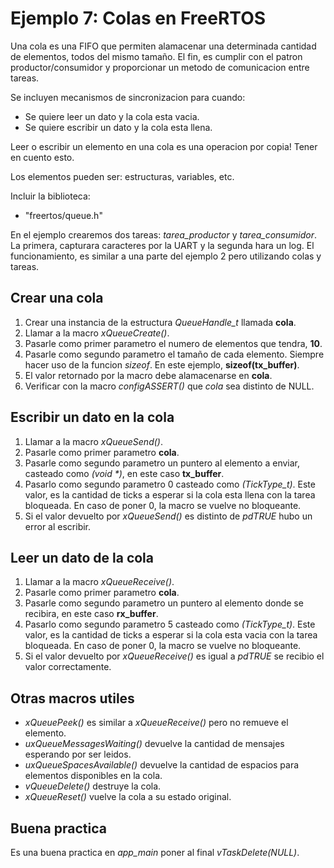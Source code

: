 # Ejemplo 7: Colas en FreeRTOS

Una cola es una FIFO que permiten alamacenar una determinada cantidad de elementos, todos del mismo tamaño. El fin, es cumplir con el patron productor/consumidor y proporcionar un metodo de comunicacion entre tareas.

Se incluyen mecanismos de sincronizacion para cuando:

- Se quiere leer un dato y la cola esta vacia.
- Se quiere escribir un dato y la cola esta llena.

Leer o escribir un elemento en una cola es una operacion por copia! Tener en cuento esto.

Los elementos pueden ser: estructuras, variables, etc.

Incluir la biblioteca:

- "freertos/queue.h"

En el ejemplo crearemos dos tareas: _tarea_productor_ y _tarea_consumidor_. La primera, capturara caracteres por la UART y la segunda hara un log. El funcionamiento, es similar a una parte del ejemplo 2 pero utilizando colas y tareas.

## Crear una cola

1. Crear una instancia de la estructura _QueueHandle_t_ llamada **cola**.
2. Llamar a la macro _xQueueCreate()_.
3. Pasarle como primer parametro el numero de elementos que tendra, **10**.
4. Pasarle como segundo parametro el tamaño de cada elemento. Siempre hacer uso de la funcion _sizeof_. En este ejemplo, **sizeof(tx_buffer)**.
5. El valor retornado por la macro debe alamacenarse en **cola**.
6. Verificar con la macro _configASSERT()_ que _cola_ sea distinto de NULL.

## Escribir un dato en la cola

1. Llamar a la macro _xQueueSend()_.
2. Pasarle como primer parametro **cola**.
3. Pasarle como segundo parametro un puntero al elemento a enviar, casteado como _(void \*)_, en este caso **tx_buffer**.
4. Pasarlo como segundo parametro 0 casteado como _(TickType_t)_. Este valor, es la cantidad de ticks a esperar si la cola esta llena con la tarea bloqueada. En caso de poner 0, la macro se vuelve no bloqueante.
5. Si el valor devuelto por _xQueueSend()_ es distinto de _pdTRUE_ hubo un error al escribir.

## Leer un dato de la cola

1. Llamar a la macro _xQueueReceive()_.
2. Pasarle como primer parametro **cola**.
3. Pasarle como segundo parametro un puntero al elemento donde se recibira, en este caso **rx_buffer**.
4. Pasarlo como segundo parametro 5 casteado como _(TickType_t)_. Este valor, es la cantidad de ticks a esperar si la cola esta vacia con la tarea bloqueada. En caso de poner 0, la macro se vuelve no bloqueante.
5. Si el valor devuelto por _xQueueReceive()_ es igual a _pdTRUE_ se recibio el valor correctamente.

## Otras macros utiles

- _xQueuePeek()_ es similar a _xQueueReceive()_ pero no remueve el elemento.
- _uxQueueMessagesWaiting()_ devuelve la cantidad de mensajes esperando por ser leidos.
- _uxQueueSpacesAvailable()_ devuelve la cantidad de espacios para elementos disponibles en la cola.
- _vQueueDelete()_ destruye la cola.
- _xQueueReset()_ vuelve la cola a su estado original.

## Buena practica

Es una buena practica en _app_main_ poner al final _vTaskDelete(NULL)_.
